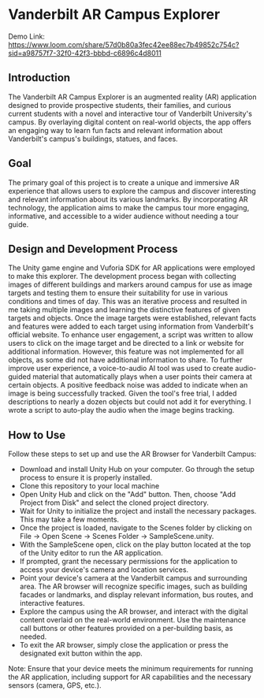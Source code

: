 # Vanderbilt AR Campus Explorer
Demo Link: https://www.loom.com/share/57d0b80a3fec42ee88ec7b49852c754c?sid=a98757f7-32f0-42f3-bbbd-c6896c4d8011 
## Introduction
The Vanderbilt AR Campus Explorer is an augmented reality (AR) application designed to provide prospective students, their families, and curious current students with a novel and interactive tour of Vanderbilt University's campus. By overlaying digital content on real-world objects, the app offers an engaging way to learn fun facts and relevant information about Vanderbilt's campus's buildings, statues, and faces.
## Goal
The primary goal of this project is to create a unique and immersive AR experience that allows users to explore the campus and discover interesting and relevant information about its various landmarks. By incorporating AR technology, the application aims to make the campus tour more engaging, informative, and accessible to a wider audience without needing a tour guide.
## Design and Development Process
The Unity game engine and Vuforia SDK for AR applications were employed to make this explorer. The development process began with collecting images of different buildings and markers around campus for use as image targets and testing them to ensure their suitability for use in various conditions and times of day. This was an iterative process and resulted in me taking multiple images and learning the distinctive features of given targets and objects. 
Once the image targets were established, relevant facts and features were added to each target using information from Vanderbilt's official website. To enhance user engagement, a script was written to allow users to click on the image target and be directed to a link or website for additional information. However, this feature was not implemented for all objects, as some did not have additional information to share.
To further improve user experience, a voice-to-audio AI tool was used to create audio-guided material that automatically plays when a user points their camera at certain objects. A positive feedback noise was added to indicate when an image is being successfully tracked. Given the tool's free trial, I added descriptions to nearly a dozen objects but could not add it for everything. I wrote a script to auto-play the audio when the image begins tracking.
## How to Use
Follow these steps to set up and use the AR Browser for Vanderbilt Campus:

- Download and install Unity Hub on your computer. Go through the setup process to ensure it is properly installed.
- Clone this repository to your local machine
- Open Unity Hub and click on the "Add" button. Then, choose "Add Project from Disk" and select the cloned project directory.
- Wait for Unity to initialize the project and install the necessary packages. This may take a few moments.
- Once the project is loaded, navigate to the Scenes folder by clicking on File -> Open Scene -> Scenes Folder -> SampleScene.unity.
- With the SampleScene open, click on the play button located at the top of the Unity editor to run the AR application.
- If prompted, grant the necessary permissions for the application to access your device's camera and location services.
- Point your device's camera at the Vanderbilt campus and surrounding area. The AR browser will recognize specific images, such as building facades or landmarks, and display relevant information, bus routes, and interactive features.
- Explore the campus using the AR browser, and interact with the digital content overlaid on the real-world environment. Use the maintenance call buttons or other features provided on a per-building basis, as needed.
- To exit the AR browser, simply close the application or press the designated exit button within the app.

Note: Ensure that your device meets the minimum requirements for running the AR application, including support for AR capabilities and the necessary sensors (camera, GPS, etc.).
